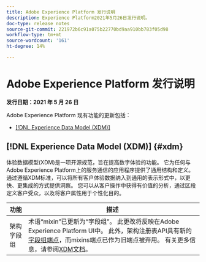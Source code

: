 ```yaml
---
title: Adobe Experience Platform 发行说明
description: Experience Platform2021年5月26日发行说明。
doc-type: release notes
source-git-commit: 221972b6c91a075b22770bd9aa910bb783f05d98
workflow-type: tm+mt
source-wordcount: '161'
ht-degree: 14%

---
```



# Adobe Experience Platform 发行说明

**发行日期：2021 年 5 月 26 日**

Adobe Experience Platform 现有功能的更新包括：

- [[!DNL Experience Data Model (XDM)]](#xdm)

## [!DNL Experience Data Model (XDM)] {#xdm}

体验数据模型(XDM)是一项开源规范，旨在提高数字体验的功能。 它为任何与Adobe Experience Platform上的服务通信的应用程序提供了通用结构和定义。 通过遵循XDM标准，可以将所有客户体验数据纳入到通用的表示形式中，以更快、更集成的方式提供洞察。 您可以从客户操作中获得有价值的分析，通过区段定义客户受众，以及将客户属性用于个性化目的。

| 功能 | 描述 |
| --- | --- |
| 架构字段组 | 术语“mixin”已更新为“字段组”。 此更改将反映在Adobe Experience Platform UI中。 此外，架构注册表API具有新的[字段组端点](../../xdm/api/field-groups.md)，而mixins端点已作为旧端点被弃用。 有关更多信息，请参阅[XDM文档](../../xdm/home.md)。 |
